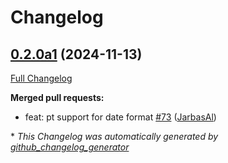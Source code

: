 # Changelog

## [0.2.0a1](https://github.com/OpenVoiceOS/ovos-date-parser/tree/0.2.0a1) (2024-11-13)

[Full Changelog](https://github.com/OpenVoiceOS/ovos-date-parser/compare/0.1.0...0.2.0a1)

**Merged pull requests:**

- feat: pt support for date format [\#73](https://github.com/OpenVoiceOS/ovos-date-parser/pull/73) ([JarbasAl](https://github.com/JarbasAl))



\* *This Changelog was automatically generated by [github_changelog_generator](https://github.com/github-changelog-generator/github-changelog-generator)*
